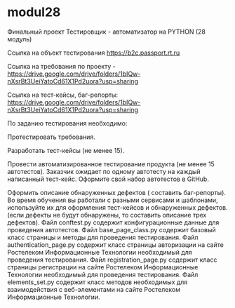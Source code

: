# modul28
Финальный проект Тестировщик - автоматизатор на PYTHON (28 модуль)

Ccылка на объект тестирования https://b2c.passport.rt.ru

Ссылка на требования по проекту - https://drive.google.com/drive/folders/1bIQw-nXsrBt3UeiYatoCd61X1Pd2uora?usp=sharing

Ссылка на тест-кейсы, баг-репорты: https://drive.google.com/drive/folders/1bIQw-nXsrBt3UeiYatoCd61X1Pd2uora?usp=sharing

По заданию тестирования необходимо:

Протестировать требования.

Разработать тест-кейсы (не менее 15).

Провести автоматизированное тестирование продукта (не менее 15 автотестов). Заказчик ожидает по одному автотесту на каждый написанный тест-кейс. Оформите свой набор автотестов в GitHub.

Оформить описание обнаруженных дефектов ( составить баг-репорты). Во время обучения вы работали с разными сервисами и шаблонами, используйте их для оформления тест-кейсов и обнаруженных дефектов. (если дефекты не будут обнаружены, то составить описание трех дефектов).
Файл conftest.py содержит конфигурационные данные для проведения автотестов.
Файл base_page_class.py содержит базовый класс страницы и методы для проведения тестирования.
Файл authentication_page.py содержит класс страницы авторизации на сайте Ростелеком Информационные Технологии необходимый для проведения тестирования.
Файл registration_page.py содержит класс страницы регистрации на сайте Ростелеком Информационные Технологии необходимый для проведения тестирования.
Файл elements_set.py содержит класс методов необходимых для взаимодействия с веб-элементами на сайте Ростелеком Информационные Технологии.
